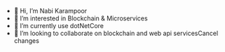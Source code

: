 - 👋 Hi, I’m Nabi Karampoor
- 👀 I’m interested in Blockchain & Microservices
- 🌱 I’m currently use dotNetCore 
- 💞️ I’m looking to collaborate on blockchain and web api servicesCancel changes


<!---
thisisnabi/thisisnabi is a ✨ special ✨ repository because its `README.md` (this file) appears on your GitHub profile.
You can click the Preview link to take a look at your changes.
--->

